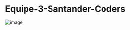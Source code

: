 # Equipe-3-Santander-Coders

![image](https://github.com/user-attachments/assets/ca1220d8-2061-42ea-938c-2ce6826606e9)

